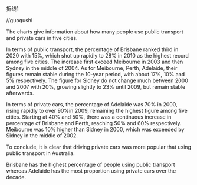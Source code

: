 折线1



//guoqushi

The charts give information about how many people use public transport and private cars in five cities. 

In terms of public transport, the percentage of Brisbane ranked third in 2020 with 15%, which shot up rapidly to 28% in 2010 as the highest record among five cities. The increase first exceed Meibourne in 2003 and then Sydney in the middle of 2004. As for Meibourne, Perth, Adelaide, their figures remain stable during the 10-year period, with about 17%, 10% and 5% respectively. The figure for Sidney do not change much between 2000 and 2007 with 20%, growing slightly to 23% until 2009, but remain stable afterwards.



In terms of private cars, the percentage of  Adelaide was 70% in 2000, rising rapidly to over 90%in 2009, remaining the highest figure among five cities. Starting at 40% and 50%, there was a continuous increase in percentage of Brisbane and Perth, reaching 50% and 60% respectively. Meibourne was 10% higher than Sidney in 2000, which was exceeded by Sidney in the middle of 2002.



To conclude, it is clear that driving private cars was more popular that using public transport in Australia.

Brisbane has the highest percentage of people using public transport whereas Adelaide has the most proportion using private cars over the decade.

